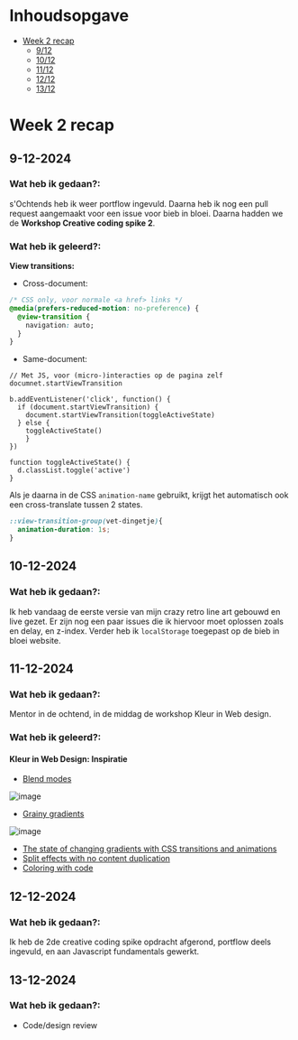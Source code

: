 # Inhoudsopgave

- [Week 2 recap](#week-2-recap)
  - [9/12](#9-12-2024)
  - [10/12](#10-12-2024)
  - [11/12](#11-12-2024)
  - [12/12](#12-12-2024)
  - [13/12](#13-12-2024)

# Week 2 recap

## 9-12-2024

### Wat heb ik gedaan?:

s'Ochtends heb ik weer portflow ingevuld. Daarna heb ik nog een pull request aangemaakt voor een issue voor bieb in bloei.
Daarna hadden we de **Workshop Creative coding spike 2**.

### Wat heb ik geleerd?:

**View transitions:**
- Cross-document:

```CSS
/* CSS only, voor normale <a href> links */
@media(prefers-reduced-motion: no-preference) {
  @view-transition {
    navigation: auto;
  }
}
```

- Same-document:
```JS
// Met JS, voor (micro-)interacties op de pagina zelf
documnet.startViewTransition
```
```JS
b.addEventListener('click', function() {
  if (document.startViewTransition) {
    document.startViewTransition(toggleActiveState)
  } else {
    toggleActiveState()
    }
})

function toggleActiveState() {
  d.classList.toggle('active')
}
```

Als je daarna in de CSS `animation-name` gebruikt, krijgt het automatisch ook een cross-translate tussen 2 states.

```CSS
::view-transition-group(vet-dingetje){
  animation-duration: 1s;
}
```

## 10-12-2024

### Wat heb ik gedaan?:

Ik heb vandaag de eerste versie van mijn crazy retro line art gebouwd en live gezet. Er zijn nog een paar issues die ik hiervoor moet oplossen zoals en delay, en z-index.
Verder heb ik `localStorage` toegepast op de bieb in bloei website.


## 11-12-2024

### Wat heb ik gedaan?:

Mentor in de ochtend, in de middag de workshop Kleur in Web design.

### Wat heb ik geleerd?:

#### Kleur in Web Design: Inspiratie
- [Blend modes](https://css-tricks.com/basics-css-blend-modes/)

![image](https://github.com/user-attachments/assets/d1f9c5c6-66d0-4fe3-94b2-35dd2c7ea58e)
- [Grainy gradients](https://css-tricks.com/grainy-gradients/)

![image](https://github.com/user-attachments/assets/d5b60de3-2145-4ce8-ad24-a8a0f272b37e)

- [The state of changing gradients with CSS transitions and animations](https://css-tricks.com/the-state-of-changing-gradients-with-css-transitions-and-animations/)
- [Split effects with no content duplication](https://frontendmasters.com/blog/split-effects-with-no-content-duplication/)
- [Coloring with code](https://tympanus.net/codrops/2021/12/07/coloring-with-code-a-programmatic-approach-to-design/)


## 12-12-2024

### Wat heb ik gedaan?:

Ik heb de 2de creative coding spike opdracht afgerond, portflow deels ingevuld, en aan Javascript fundamentals gewerkt.

## 13-12-2024

### Wat heb ik gedaan?:

- Code/design review
